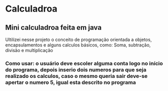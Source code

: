 <h1>Calculadroa</h1>
<h2>Mini calculadroa feita em java</h2>
<p>Ultilizei nesse projeto o conceito de programação orientada a objetos, encapsulamentos e alguns calculos básicos, como: Soma, subtração, divisão e multiplicação</p><h3>
Como usar: o usuário deve escoler alguma conta logo no início do programa, depois inserio dois numeros para que seja realizado os calculos, caso o mesmo queria sair deve-se apertar o numero 5, igual esta descrito no programa
</h3>
